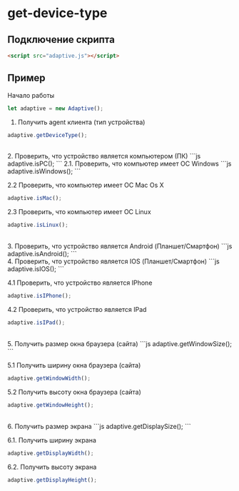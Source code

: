 # get-device-type
## Подключение скрипта
```html
<script src="adaptive.js"></script>
```
## Пример
Начало работы
```js
let adaptive = new Adaptive();
```

1. Получить agent клиента (тип устройства)
```js
adaptive.getDeviceType();
```
<br>
2. Проверить, что устройство является компьютером (ПК)
```js
adaptive.isPC();
```
  2.1. Проверить, что компьютер имеет ОС Windows
  ```js
  adaptive.isWindows();
  ```
  
  2.2 Проверить, что компьютер имеет OC Mac Os X
  ```js
  adaptive.isMac();
  ```
  
  2.3 Проверить, что компьютер имеет ОС Linux
  ```js
  adaptive.isLinux();
  ```
<br>
3. Проверить, что устройство является Android (Планшет/Смартфон)
```js
adaptive.isAndroid();
```
<br>
4. Проверить, что устройство является IOS (Планшет/Смартфон)
```js
adaptive.isIOS();
```

  4.1 Проверить, что устройство является IPhone
  ```js
  adaptive.isIPhone();
  ```
  
  4.2 Проверить, что устройство является IPad
  ```js
  adaptive.isIPad();
  ```
<br>
5. Получить размер окна браузера (сайта)
```js
adaptive.getWindowSize();
```

  5.1 Получить ширину окна браузера (сайта)
  ```js
  adaptive.getWindowWidth();
  ```
  
  5.2 Получить высоту окна браузера (сайта)
  ```js
  adaptive.getWindowHeight();
  ```
<br>
6. Получить размер экрана
```js
adaptive.getDisplaySize();
```

  6.1. Получить ширину экрана
  ```js
  adaptive.getDisplayWidth();
  ```
  
  6.2. Получить высоту экрана
  ```js
  adaptive.getDisplayHeight();
  ```
